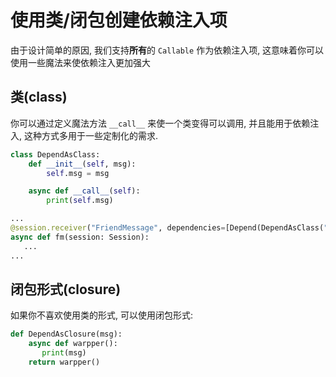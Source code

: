 # 使用类/闭包创建依赖注入项

由于设计简单的原因, 我们支持**所有**的 `Callable` 作为依赖注入项,
这意味着你可以使用一些魔法来使依赖注入更加强大

## 类(class)
你可以通过定义魔法方法 `__call__` 来使一个类变得可以调用,
并且能用于依赖注入, 这种方式多用于一些定制化的需求.

``` python
class DependAsClass:
    def __init__(self, msg):
        self.msg = msg

    async def __call__(self):
        print(self.msg)

...
@session.receiver("FriendMessage", dependencies=[Depend(DependAsClass("it works."))])
async def fm(session: Session):
   ...
...
```

## 闭包形式(closure)
如果你不喜欢使用类的形式, 可以使用闭包形式:

``` python
def DependAsClosure(msg):
    async def warpper():
       print(msg)
    return warpper()
```
